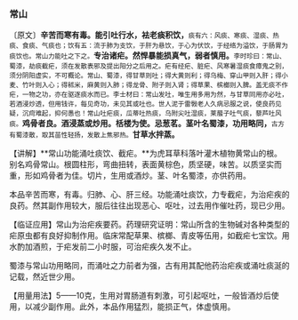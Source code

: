 ### 常山

〔原文〕**辛苦而寒有毒。能引吐行水，袪老痰积饮，**<small>痰有六：风痰、寒痰、湿痰、热痰、食痰、气痰也；饮有五：流于肺为支饮，于肝为悬饮，于心为伏饮，于经络为溢饮，于肠胃为痰饮也。常山力能吐之下之。</small>**专治诸疟。然悍暴能损真气，弱者慎用。**<small>李时珍曰：常山、蜀漆，劫痰截疟，须在发散表邪及提出阳分之后用之。疟有经疟、脏疟、风寒暑湿痰食瘴鬼之别，须分阴阳虚实，不可概论。常山、蜀漆，得甘草则吐；得大黄则利；得乌梅、穿山甲则入肝；得小麦、竹叶则入心；得秫米，麻黄则入肺；得龙骨、附子则入肾；得草果、槟榔则入脾。盖无痰不作疟，一物之功，亦在驱逐痰水而已。李士材曰：常山发吐，唯生用多用为然，与甘草同用亦必吐，若酒浸炒透，但用钱许，每见奇功，未见其或吐也。世人泥于雷斅老人久病忌服之说，使良药见疑，沉疴难起，抑何愚也！常山吐疟痰，瓜蒂吐热痰，乌附尖吐湿痰，莱菔子吐气痰，藜芦吐风痰。</small>**鸡骨者良。酒浸蒸或炒用。栝楼为使。忌葱茗。茎叶名蜀漆，功用略同，**<small>古方有蜀漆散，取其苗性轻扬，发散上焦邪热。</small>**甘草水拌蒸。**

【讲解】**常山功能涌吐痰饮、截疟。**为虎耳草科落叶灌木植物黄常山的根。别名鸡骨常山。根圆柱形，弯曲扭转，表面黄棕色，质坚硬，味苦。以质坚实而重，形如鸡骨者为佳。切片，生用或酒炒。茎、叶名蜀漆，亦供药用。

本品辛苦而寒，有毒。归肺、心、肝三经。功能涌吐痰饮，力专截疟，为治疟疾的良药。然其副作用较大，服后往往出现恶心、呕吐，过去用作催吐药，现已少用。

【临证应用】常山为治疟疾要药。药理研究证明：常山所含的生物碱对各种类型的疟原虫都有良好抑制作用。临床常配草果、槟榔、青皮等伍用，如截疟七宝饮。用水酌加酒煎，于疟发前二小时服，可治疟疾久发不止。

蜀漆与常山功用略同，而涌吐之力前者为强，古有用其配他药治疟疾或涌吐痰涎的记载，然近世少用。

【用量用法】5——10克，生用对胃肠道有刺激，可引起呕吐，一般皆酒炒后使用，以减少副作用。此外，本品作用猛烈，能损正气，体虚慎用。
